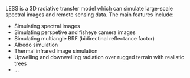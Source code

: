 LESS is a 3D radiative transfer model which can simulate large-scale spectral images and remote sensing data.
The main features include:
* Simulating spectral images
* Simulating perspetive and fisheye camera images
* Simulating multiangle BRF (bidirectinal reflectance factor)
* Albedo simulation
* Thermal infrared image simulation
* Upwelling and downwelling radiation over rugged terrain with realistic trees
* ...
